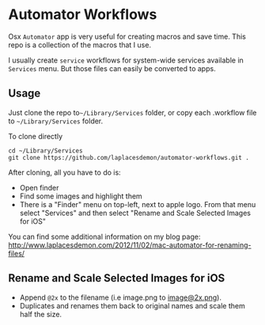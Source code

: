 Automator Workflows
===================

Osx `Automator` app is very useful for creating macros and save time. This repo is a collection of the macros that I use. 

I usually create `service` workflows for system-wide services available in `Services` menu. But those files can easily be converted to apps.

Usage
-----

Just clone the repo to`~/Library/Services` folder, or copy each .workflow file to `~/Library/Services` folder.

To clone directly

    cd ~/Library/Services
    git clone https://github.com/laplacesdemon/automator-workflows.git .
    
After cloning, all you have to do is:

 * Open finder
 * Find some images and highlight them
 * There is a "Finder" menu on top-left, next to apple logo. From that menu select "Services" and then select "Rename and Scale Selected Images for iOS"

You can find some additional information on my blog page: http://www.laplacesdemon.com/2012/11/02/mac-automator-for-renaming-files/

Rename and Scale Selected Images for iOS
----------------------------------------

  * Append `@2x` to the filename (i.e image.png to image@2x.png).
  * Duplicates and renames them back to original names and scale them half the size.
